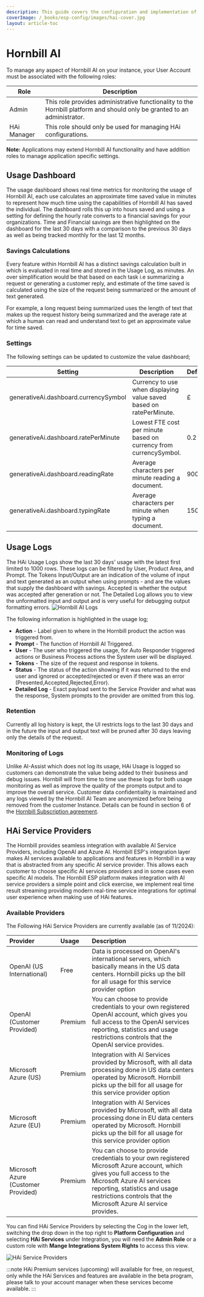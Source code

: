 ```yaml
---
description: This guide covers the configuration and implementation of HAi (Hornbill AI) features within your environment. The document outlines step-by-step instructions on enabling HAi capabilities for your user account, specifying the necessary roles, and accessing the necessary settings in Hornbill.
coverImage: /_books/esp-config/images/hai-cover.jpg
layout: article-toc
---
```


# Hornbill AI

To manage any aspect of Hornbill AI on your instance, your User Account must be associated with the following roles:

|Role|Description|
|-|-|
|Admin|This role provides administrative functionality to the Hornbill platform and should only be granted to an administrator.|
|HAi Manager|This role should only be used for managing HAi configurations.|

**Note:** Applications may extend Hornbill AI functionality and have addition roles to manage application specific settings.

## Usage Dashboard

The usage dashboard shows real time metrics for monitoring the usage of Hornbill AI, each use calculates an approximate time saved value in minutes to represent how much time using the capabilities of Hornbill AI has saved the individual. The dashboard rolls this up into hours saved and using a setting for defining the hourly rate converts to a financial savings for your organizations. Time and Financial savings are then highlighted on the dashboard for the last 30 days with a comparison to the previous 30 days as well as being tracked monthly for the last 12 months.

### Savings Calculations

Every feature within Hornbill AI has a distinct savings calculation built in which is evaluated in real time and stored in the Usage Log, as minutes. An over simplification would be that based on each task i.e summarizing a request or generating a customer reply, and estimate of the time saved is calculated using the size of the request being summarized or the amount of text generated.

For example, a long request being summarized uses the length of text that makes up the request history being summarized and the average rate at which a human can read and understand text to get an approximate value for time saved.

### Settings

The following settings can be updated to customize the value dashboard;

|Setting|Description|Default|
|-|-|-|
|generativeAi.dashboard.currencySymbol|Currency to use when displaying value saved based on ratePerMinute.|£|
|generativeAi.dashboard.ratePerMinute|Lowest FTE cost per minute based on currency from currencySymbol.|0.2|
|generativeAi.dashboard.readingRate|Average characters per minute reading a document.|900|
|generativeAi.dashboard.typingRate|Average characters per minute when typing a document.|150|

## Usage Logs

The HAi Usage Logs show the last 30 days' usage with the latest first limited to 1000 rows. These logs can be filtered by User, Product Area, and Prompt. The Tokens Input/Output are an indication of the volume of input and text generated as an output when using prompts - and are the values that supply the dashboard with savings. Accepted is whether the output was accepted after generation or not. The Detailed Log allows you to view the unformatted input and output and is very useful for debugging output formatting errors.
![Hornbill AI Logs](/_books/esp-config/images/hai-cover.jpg)

The following information is highlighted in the usage log;

- **Action** - Label given to where in the Hornbill product the action was triggered from.
- **Prompt** - The function of Hornbill AI Triggered.
- **User** - The user who triggered the usage, for Auto Responder triggered actions or Business Process actions the System user will be displayed.
- **Tokens** - The size of the request and response in tokens.
- **Status** - The status of the action showing if it was returned to the end user and ignored or accepted/rejected or even if there was an error (Presented,Accepted,Rejected,Error).
- **Detailed Log** - Exact payload sent to the Service Provider and what was the response, System prompts to the provider are omitted from this log.

### Retention

Currently all log history is kept, the UI restricts logs to the last 30 days and in the future the input and output text will be pruned after 30 days leaving only the details of the request.

### Monitoring of Logs

Unlike AI-Assist which does not log its usage, HAi Usage is logged so customers can demonstrate the value being added to their business and debug issues. Hornbill will from time to time use these logs for both usage monitoring as well as improve the quality of the prompts output and to improve the overall service. Customer data confidentiality is maintained and any logs viewed by the Hornbill AI Team are anonymized before being removed from the customer Instance. Details can be found in section 6 of the [Hornbill Subscription agreement](https://www.hornbill.com/subscription-agreements).

## HAi Service Providers

The Hornbill provides seamless integration with available AI Service Providers, including OpenAI and Azure AI. Hornbill ESP's integration layer makes AI services available to applications and features in Hornbill in a way that is abstracted from any specific AI service provider.  This allows each customer to choose specific AI services providers and in some cases even specific AI models.  The Hornbill ESP platform makes integration with AI service providers a simple point and click exercise, we implement real time result streaming providing modern real-time service integrations for optimal user experience when making use of HAi features.  

### Available Providers

The Following HAi Service Providers are currently available (as of 11/2024):

|Provider|Usage|Description|
|:--|:--|:--|
|OpenAI (US International)|Free|Data is processed on OpenAI's international servers, which basically means in the US data centers. Hornbill picks up the bill for all usage for this service provider option|
|OpenAI (Customer Provided)|Premium|You can choose to provide credentials to your own registered OpenAI account, which gives you full access to the OpenAI services reporting, statistics and usage restrictions controls that the OpenAI service provides.|
|Microsoft Azure (US)|Premium|Integration with AI Services provided by Microsoft, with all data processing done in US data centers operated by Microsoft. Hornbill picks up the bill for all usage for this service provider option|
|Microsoft Azure (EU)|Premium|Integration with AI Services provided by Microsoft, with all data processing done in EU data centers operated by Microsoft. Hornbill picks up the bill for all usage for this service provider option|
|Microsoft Azure (Customer Provided)|Premium|You can choose to provide credentials to your own registered Microsoft Azure account, which gives you full access to the Microsoft Azure AI services reporting, statistics and usage restrictions controls that the Microsoft Azure AI service provides.|

You can find HAi Service Providers by selecting the Cog in the lower left, switching the drop down in the top right to **Platform Configuration** and selecting **HAi Services** under Integration, you will need the **Admin Role** or a custom role with **Mange Integrations System Rights** to access this view.

![HAi Service Providers](/_books/esp-config/images/hai-service-providers.png)

:::note
HAi Premium services (upcoming) will available for free, on request, only while the HAi Services and features are available in the beta program, please talk to your account manager when these services become available.
:::
